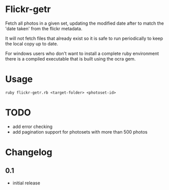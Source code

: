 # Flickr-getr

Fetch all photos in a given set, updating the modified date after to match the 'date taken' from the flickr metadata.

It will not fetch files that already exist so it is safe to run periodically to keep the local copy up to date.

For windows users who don't want to install a complete ruby environment there is a compiled executable that is built using the ocra gem.

# Usage

    ruby flickr-getr.rb <target-folder> <photoset-id>

# TODO

* add error checking
* add pagination support for photosets with more than 500 photos

# Changelog

## 0.1

* initial release